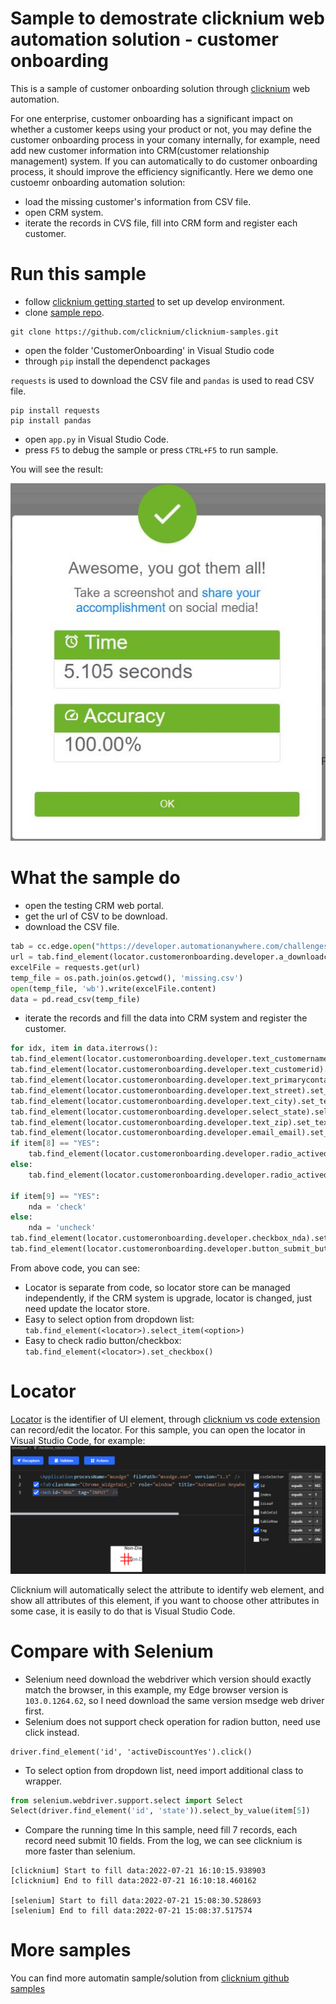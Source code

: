 # Sample to demostrate clicknium web automation solution - customer onboarding

This is a sample of customer onboarding solution through [clicknium](https://www.clicknium.com/) web automation.

For one enterprise, customer onboarding has a significant impact on whether a customer keeps using your product or not, you may define the customer onboarding process in your comany internally, for example, need add new customer information into CRM(customer relationship management) system. If you can automatically to do customer onboarding process, it should improve the efficiency significantly.
Here we demo one custoemr onboarding automation solution: 
- load the missing customer's information from CSV file.
- open CRM system.
- iterate the records in CVS file, fill into CRM form and register each customer.

# Run this sample
- follow [clicknium getting started](https://www.clicknium.com/) to set up develop environment.
- clone [sample repo](https://github.com/clicknium/clicknium-samples).
```
git clone https://github.com/clicknium/clicknium-samples.git
```
- open the folder 'CustomerOnboarding' in Visual Studio code
- through `pip` install the dependenct packages
  
`requests` is used to download the CSV file and `pandas` is used to read CSV file.

```
pip install requests
pip install pandas
```

- open `app.py` in Visual Studio Code.
- press `F5` to debug the sample or press `CTRL+F5` to run sample.

You will see the result:

![result](img/result.jpg)

# What the sample do
- open the testing CRM web portal.
- get the url of CSV to be download.
- download the CSV file.

```python
tab = cc.edge.open("https://developer.automationanywhere.com/challenges/automationanywherelabs-customeronboarding.html")
url = tab.find_element(locator.customeronboarding.developer.a_downloadcsv).get_property("href")
excelFile = requests.get(url)
temp_file = os.path.join(os.getcwd(), 'missing.csv')
open(temp_file, 'wb').write(excelFile.content)
data = pd.read_csv(temp_file)
```

- iterate the records and fill the data into CRM system and register the customer.

```python
for idx, item in data.iterrows():
tab.find_element(locator.customeronboarding.developer.text_customername).set_text(item[0])
tab.find_element(locator.customeronboarding.developer.text_customerid).set_text(item[1])
tab.find_element(locator.customeronboarding.developer.text_primarycontact).set_text(item[2])
tab.find_element(locator.customeronboarding.developer.text_street).set_text(item[3])
tab.find_element(locator.customeronboarding.developer.text_city).set_text(item[4])
tab.find_element(locator.customeronboarding.developer.select_state).select_item(item[5])
tab.find_element(locator.customeronboarding.developer.text_zip).set_text("%05d" % item[6])
tab.find_element(locator.customeronboarding.developer.email_email).set_text(item[7])
if item[8] == "YES":
    tab.find_element(locator.customeronboarding.developer.radio_activediscountyes).set_checkbox()
else:
    tab.find_element(locator.customeronboarding.developer.radio_activediscountno).set_checkbox()
        
if item[9] == "YES":
    nda = 'check'
else:
    nda = 'uncheck'
tab.find_element(locator.customeronboarding.developer.checkbox_nda).set_checkbox(check_type=nda)
tab.find_element(locator.customeronboarding.developer.button_submit_button).click()
```

From above code, you can see:
- Locator is separate from code, so locator store can be managed independently, if the CRM system is upgrade, locator is changed, just need update the locator store.
- Easy to select option from dropdown list: `tab.find_element(<locator>).select_item(<option>)`
- Easy to check radio button/checkbox: `tab.find_element(<locator>).set_checkbox()`

# Locator
[Locator](https://www.clickcorp.com/documents#automation/locator) is the identifier of UI element, through [clicknium vs code extension](https://marketplace.visualstudio.com/items?itemName=ClickCorp.clicknium) can record/edit the locator.
For this sample, you can open the locator in Visual Studio Code, for example:
![locator](img/locator.png)

Clicknium will automatically select the attribute to identify web element, and show all attributes of this element, if you want to choose other attributes in some case, it is easily to do that is Visual Studio Code.

# Compare with Selenium
- Selenium need download the webdriver which version should exactly match the browser, in this example, my Edge browser version is `103.0.1264.62`, so I need download the same version msedge web driver first.
- Selenium does not support check operation for radion button, need use click instead.
```
driver.find_element('id', 'activeDiscountYes').click()
```

- To select option from dropdown list, need import additional class to wrapper.
```python
from selenium.webdriver.support.select import Select
Select(driver.find_element('id', 'state')).select_by_value(item[5])
```

- Compare the running time
In this sample, need fill 7 records, each record need submit 10 fields. From the log, we can see clicknium is more faster than selenium.
```
[clicknium] Start to fill data:2022-07-21 16:10:15.938903
[clicknium] End to fill data:2022-07-21 16:10:18.460162

[selenium] Start to fill data:2022-07-21 15:08:30.528693
[selenium] End to fill data:2022-07-21 15:08:37.517574
```

# More samples
You can find more automatin sample/solution from [clicknium github samples](https://github.com/clicknium/clicknium-samples)





